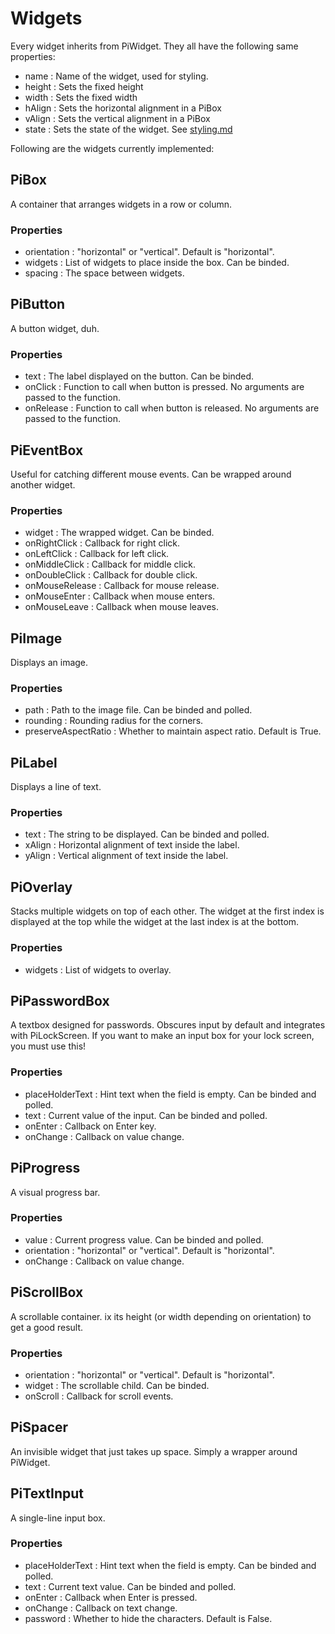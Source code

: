 
# Widgets

Every widget inherits from PiWidget. They all have the following same properties:

+ name : Name of the widget, used for styling.
+ height : Sets the fixed height
+ width : Sets the fixed width
+ hAlign : Sets the horizontal alignment in a PiBox
+ vAlign : Sets the vertical alignment in a PiBox
+ state : Sets the state of the widget. See [styling.md](docs/styling.md)

Following are the widgets currently implemented:

## PiBox

A container that arranges widgets in a row or column.

### Properties

+ orientation : "horizontal" or "vertical". Default is "horizontal".
+ widgets : List of widgets to place inside the box. Can be binded.
+ spacing : The space between widgets.



## PiButton

A button widget, duh.

### Properties

+ text : The label displayed on the button. Can be binded.
+ onClick : Function to call when button is pressed. No arguments are passed to the function.
+ onRelease : Function to call when button is released. No arguments are passed to the function.

## PiEventBox

Useful for catching different mouse events. Can be wrapped around another widget.

### Properties

+ widget : The wrapped widget. Can be binded.
+ onRightClick : Callback for right click.
+ onLeftClick : Callback for left click.
+ onMiddleClick : Callback for middle click.
+ onDoubleClick : Callback for double click.
+ onMouseRelease : Callback for mouse release.
+ onMouseEnter : Callback when mouse enters.
+ onMouseLeave : Callback when mouse leaves.

## PiImage

Displays an image.

### Properties

+ path : Path to the image file. Can be binded and polled.
+ rounding : Rounding radius for the corners.
+ preserveAspectRatio : Whether to maintain aspect ratio. Default is True.


## PiLabel

Displays a line of text.

### Properties

+ text : The string to be displayed. Can be binded and polled.
+ xAlign : Horizontal alignment of text inside the label.
+ yAlign : Vertical alignment of text inside the label.



## PiOverlay

Stacks multiple widgets on top of each other. The widget at the first index is displayed at the top while the widget at the last index is at the bottom.

### Properties

+ widgets : List of widgets to overlay.


## PiPasswordBox

A textbox designed for passwords. Obscures input by default and integrates with PiLockScreen. If you want to make an input box for your lock screen, you must use this!

### Properties

+ placeHolderText : Hint text when the field is empty. Can be binded and polled.
+ text : Current value of the input. Can be binded and polled.
+ onEnter : Callback on Enter key.
+ onChange : Callback on value change.



## PiProgress

A visual progress bar.

### Properties

+ value : Current progress value. Can be binded and polled.
+ orientation : "horizontal" or "vertical". Default is "horizontal".
+ onChange : Callback on value change.


## PiScrollBox

A scrollable container. ix its height (or width depending on orientation) to get a good result.

### Properties

+ orientation : "horizontal" or "vertical". Default is "horizontal".
+ widget : The scrollable child. Can be binded.
+ onScroll : Callback for scroll events.


## PiSpacer

An invisible widget that just takes up space. Simply a wrapper around PiWidget.



## PiTextInput

A single-line input box.

### Properties

+ placeHolderText : Hint text when the field is empty. Can be binded and polled.
+ text : Current text value. Can be binded and polled.
+ onEnter : Callback when Enter is pressed.
+ onChange : Callback on text change.
+ password : Whether to hide the characters. Default is False.

